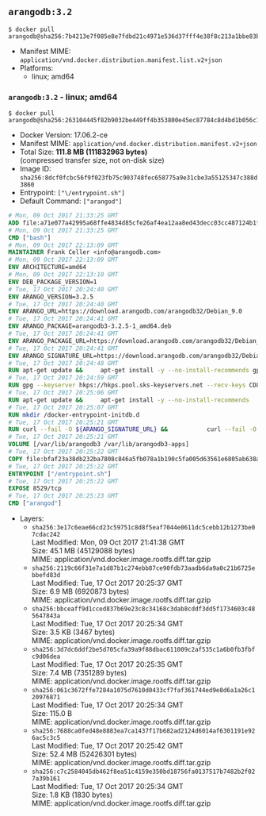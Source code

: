 ## `arangodb:3.2`

```console
$ docker pull arangodb@sha256:7b4213e7f085e8e7fdbd21c4971e536d37fff4e38f8c213a1bbe83b9635a966f
```

-	Manifest MIME: `application/vnd.docker.distribution.manifest.list.v2+json`
-	Platforms:
	-	linux; amd64

### `arangodb:3.2` - linux; amd64

```console
$ docker pull arangodb@sha256:263104445f82b9032be449ff4b353800e45ec87784c8d4bd1b056c1934cf4b81
```

-	Docker Version: 17.06.2-ce
-	Manifest MIME: `application/vnd.docker.distribution.manifest.v2+json`
-	Total Size: **111.8 MB (111832963 bytes)**  
	(compressed transfer size, not on-disk size)
-	Image ID: `sha256:8dcf0fcbc56f9f023fb75c903748fec658775a9e31cbe3a55125347c388d3860`
-	Entrypoint: `["\/entrypoint.sh"]`
-	Default Command: `["arangod"]`

```dockerfile
# Mon, 09 Oct 2017 21:33:25 GMT
ADD file:a71e077a42995a68ffe4834d85cfe26af4ea12aa8ed43decc03cc487124b1f70 in / 
# Mon, 09 Oct 2017 21:33:25 GMT
CMD ["bash"]
# Mon, 09 Oct 2017 22:13:09 GMT
MAINTAINER Frank Celler <info@arangodb.com>
# Mon, 09 Oct 2017 22:13:09 GMT
ENV ARCHITECTURE=amd64
# Mon, 09 Oct 2017 22:13:10 GMT
ENV DEB_PACKAGE_VERSION=1
# Tue, 17 Oct 2017 20:24:40 GMT
ENV ARANGO_VERSION=3.2.5
# Tue, 17 Oct 2017 20:24:40 GMT
ENV ARANGO_URL=https://download.arangodb.com/arangodb32/Debian_9.0
# Tue, 17 Oct 2017 20:24:41 GMT
ENV ARANGO_PACKAGE=arangodb3-3.2.5-1_amd64.deb
# Tue, 17 Oct 2017 20:24:41 GMT
ENV ARANGO_PACKAGE_URL=https://download.arangodb.com/arangodb32/Debian_9.0/amd64/arangodb3-3.2.5-1_amd64.deb
# Tue, 17 Oct 2017 20:24:41 GMT
ENV ARANGO_SIGNATURE_URL=https://download.arangodb.com/arangodb32/Debian_9.0/amd64/arangodb3-3.2.5-1_amd64.deb.asc
# Tue, 17 Oct 2017 20:24:48 GMT
RUN apt-get update &&     apt-get install -y --no-install-recommends gpg dirmngr     &&     rm -rf /var/lib/apt/lists/*
# Tue, 17 Oct 2017 20:24:59 GMT
RUN gpg --keyserver hkps://hkps.pool.sks-keyservers.net --recv-keys CD8CB0F1E0AD5B52E93F41E7EA93F5E56E751E9B
# Tue, 17 Oct 2017 20:25:06 GMT
RUN apt-get update &&     apt-get install -y --no-install-recommends         libjemalloc1         ca-certificates         pwgen         curl     &&     rm -rf /var/lib/apt/lists/*
# Tue, 17 Oct 2017 20:25:07 GMT
RUN mkdir /docker-entrypoint-initdb.d
# Tue, 17 Oct 2017 20:25:21 GMT
RUN curl --fail -O ${ARANGO_SIGNATURE_URL} &&           curl --fail -O ${ARANGO_PACKAGE_URL} &&             gpg --verify ${ARANGO_PACKAGE}.asc &&     (echo arangodb3 arangodb3/password password test | debconf-set-selections) &&     (echo arangodb3 arangodb3/password_again password test | debconf-set-selections) &&     DEBIAN_FRONTEND="noninteractive" dpkg -i ${ARANGO_PACKAGE} &&     rm -rf /var/lib/arangodb3/* &&     sed -ri         -e 's!127\.0\.0\.1!0.0.0.0!g'         -e 's!^(file\s*=).*!\1 -!'         -e 's!^#\s*uid\s*=.*!uid = arangodb!'         -e 's!^#\s*gid\s*=.*!gid = arangodb!'         /etc/arangodb3/arangod.conf     &&     rm -f ${ARANGO_PACKAGE}*
# Tue, 17 Oct 2017 20:25:21 GMT
VOLUME [/var/lib/arangodb3 /var/lib/arangodb3-apps]
# Tue, 17 Oct 2017 20:25:22 GMT
COPY file:bfaf23a38db232ba7808c846a5fb078a1b190c5fa005d63561e6805ab638afeb in /entrypoint.sh 
# Tue, 17 Oct 2017 20:25:22 GMT
ENTRYPOINT ["/entrypoint.sh"]
# Tue, 17 Oct 2017 20:25:22 GMT
EXPOSE 8529/tcp
# Tue, 17 Oct 2017 20:25:23 GMT
CMD ["arangod"]
```

-	Layers:
	-	`sha256:3e17c6eae66cd23c59751c8d8f5eaf7044e0611dc5cebb12b1273be07cdac242`  
		Last Modified: Mon, 09 Oct 2017 21:41:38 GMT  
		Size: 45.1 MB (45129088 bytes)  
		MIME: application/vnd.docker.image.rootfs.diff.tar.gzip
	-	`sha256:2119c66f31e7a1d87b1c274ebb87ce90fdb73aadb6da9a0c21b6725ebbefd83d`  
		Last Modified: Tue, 17 Oct 2017 20:25:37 GMT  
		Size: 6.9 MB (6920873 bytes)  
		MIME: application/vnd.docker.image.rootfs.diff.tar.gzip
	-	`sha256:bbceaff9d1cced837b69e23c8c34168c3dab8cddf3dd5f1734603c485647843a`  
		Last Modified: Tue, 17 Oct 2017 20:25:34 GMT  
		Size: 3.5 KB (3467 bytes)  
		MIME: application/vnd.docker.image.rootfs.diff.tar.gzip
	-	`sha256:3d7dc6ddf2be5d705cfa39a9f88dbac611009c2af535c1a6b0fb3fbfc9d06dea`  
		Last Modified: Tue, 17 Oct 2017 20:25:35 GMT  
		Size: 7.4 MB (7351289 bytes)  
		MIME: application/vnd.docker.image.rootfs.diff.tar.gzip
	-	`sha256:061c3672ffe7284a1075d7610d0433cf7faf361744ed9e8d6a1a26c120976871`  
		Last Modified: Tue, 17 Oct 2017 20:25:34 GMT  
		Size: 115.0 B  
		MIME: application/vnd.docker.image.rootfs.diff.tar.gzip
	-	`sha256:7688ca0fed48e8883ea7ca1437f17b682ad2124d6014af6301191e926ac5c3c5`  
		Last Modified: Tue, 17 Oct 2017 20:25:42 GMT  
		Size: 52.4 MB (52426301 bytes)  
		MIME: application/vnd.docker.image.rootfs.diff.tar.gzip
	-	`sha256:c7c2584045db462f8ea51c4159e350bd18756fa0137517b7482b2f027a39b161`  
		Last Modified: Tue, 17 Oct 2017 20:25:34 GMT  
		Size: 1.8 KB (1830 bytes)  
		MIME: application/vnd.docker.image.rootfs.diff.tar.gzip

